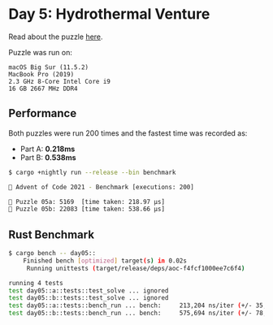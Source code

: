 # Day 5: Hydrothermal Venture

Read about the puzzle [here](https://adventofcode.com/2021/day/5).

Puzzle was run on:

```text
macOS Big Sur (11.5.2)
MacBook Pro (2019)
2.3 GHz 8-Core Intel Core i9
16 GB 2667 MHz DDR4
```

## Performance

Both puzzles were run 200 times and the fastest time was recorded as:

- Part A: **0.218ms**
- Part B: **0.538ms**

```sh
$ cargo +nightly run --release --bin benchmark

🎄 Advent of Code 2021 - Benchmark [executions: 200]

🧩 Puzzle 05a: 5169  [time taken: 218.97 μs]
🧩 Puzzle 05b: 22083 [time taken: 538.66 μs]
```

## Rust Benchmark

```sh
$ cargo bench -- day05::
    Finished bench [optimized] target(s) in 0.02s
     Running unittests (target/release/deps/aoc-f4fcf1000ee7c6f4)

running 4 tests
test day05::a::tests::test_solve ... ignored
test day05::b::tests::test_solve ... ignored
test day05::a::tests::bench_run ... bench:     213,204 ns/iter (+/- 35,523)
test day05::b::tests::bench_run ... bench:     575,694 ns/iter (+/- 78,024)
```
